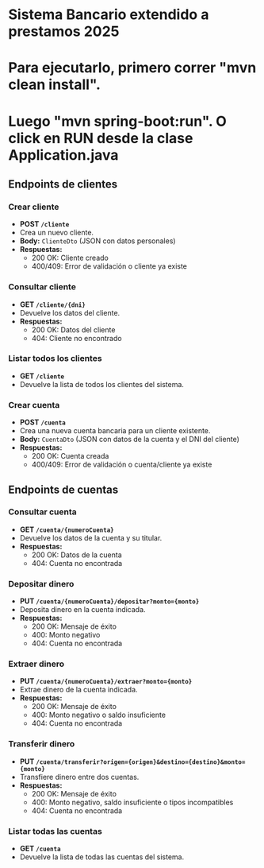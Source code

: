 # Sistema Bancario extendido a prestamos 2025
# Para ejecutarlo, primero correr "mvn clean install". 
# Luego "mvn spring-boot:run". O click en RUN desde la clase Application.java

## Endpoints de clientes

### Crear cliente
- **POST `/cliente`**
- Crea un nuevo cliente.
- **Body:** `ClienteDto` (JSON con datos personales)
- **Respuestas:**  
  - 200 OK: Cliente creado  
  - 400/409: Error de validación o cliente ya existe

### Consultar cliente
- **GET `/cliente/{dni}`**
- Devuelve los datos del cliente.
- **Respuestas:**  
  - 200 OK: Datos del cliente  
  - 404: Cliente no encontrado

### Listar todos los clientes
- **GET `/cliente`**
- Devuelve la lista de todos los clientes del sistema.

### Crear cuenta
- **POST `/cuenta`**
- Crea una nueva cuenta bancaria para un cliente existente.
- **Body:** `CuentaDto` (JSON con datos de la cuenta y el DNI del cliente)
- **Respuestas:**  
  - 200 OK: Cuenta creada  
  - 400/409: Error de validación o cuenta/cliente ya existe

## Endpoints de cuentas

### Consultar cuenta
- **GET `/cuenta/{numeroCuenta}`**
- Devuelve los datos de la cuenta y su titular.
- **Respuestas:**  
  - 200 OK: Datos de la cuenta  
  - 404: Cuenta no encontrada

### Depositar dinero
- **PUT `/cuenta/{numeroCuenta}/depositar?monto={monto}`**
- Deposita dinero en la cuenta indicada.
- **Respuestas:**  
  - 200 OK: Mensaje de éxito  
  - 400: Monto negativo  
  - 404: Cuenta no encontrada

### Extraer dinero
- **PUT `/cuenta/{numeroCuenta}/extraer?monto={monto}`**
- Extrae dinero de la cuenta indicada.
- **Respuestas:**  
  - 200 OK: Mensaje de éxito  
  - 400: Monto negativo o saldo insuficiente  
  - 404: Cuenta no encontrada

### Transferir dinero
- **PUT `/cuenta/transferir?origen={origen}&destino={destino}&monto={monto}`**
- Transfiere dinero entre dos cuentas.
- **Respuestas:**  
  - 200 OK: Mensaje de éxito  
  - 400: Monto negativo, saldo insuficiente o tipos incompatibles  
  - 404: Cuenta no encontrada

### Listar todas las cuentas
- **GET `/cuenta`**
- Devuelve la lista de todas las cuentas del sistema.